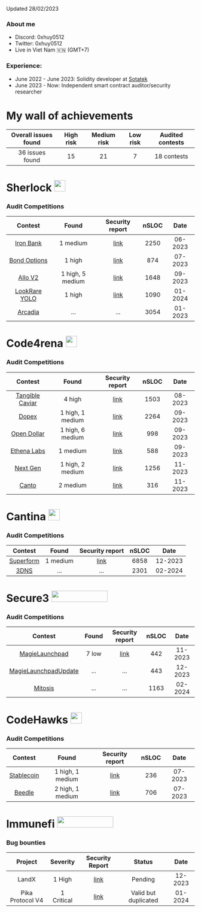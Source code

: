 Updated 28/02/2023

### About me
- Discord: 0xhuy0512
- Twitter: 0xhuy0512
- Live in Viet Nam  🇻🇳 (GMT+7)

### Experience:
- June 2022 - June 2023: Solidity developer at [Sotatek](https://www.sotatek.com/about-us/)
- June 2023 - Now: Independent smart contract auditor/security researcher

# My wall of achievements
| Overall issues found | High risk |  Medium risk | Low risk | Audited contests  |
|:--:|:--:|:--:|:--:|:--:|
| 36 issues found | 15 | 21 | 7 | 18 contests |

# Sherlock <img src="https://audits.sherlock.xyz/_next/static/media/sherlock_logo.bf519c9e.svg" width=30 height=30>

### Audit Competitions
| Contest | Found | Security report   | nSLOC | Date
|:--:|:--:|:--:|:--:|:--:|
| [Iron Bank](https://audits.sherlock.xyz/contests/84)        | 1 medium | [link](https://github.com/tnquanghuy0512/audits/blob/main/Sherlock/2023-05-ironbank.md) | 2250 |06-2023
| [Bond Options](https://audits.sherlock.xyz/contests/99)     | 1 high | [link](https://github.com/tnquanghuy0512/audits/blob/main/Sherlock/2023-05-bond-options.md) | 874  | 07-2023
|[Allo V2](https://audits.sherlock.xyz/contests/109)          | 1 high, 5 medium | [link](https://github.com/tnquanghuy0512/audits/blob/main/Sherlock/2023-09-allo-v2.md) | 1648 | 09-2023
|[LookRare YOLO](https://audits.sherlock.xyz/contests/163)          | 1 high | [link](https://github.com/tnquanghuy0512/audits/blob/main/Sherlock/2024-01-lookrare-yolo.md) | 1090 | 01-2024
|[Arcadia](https://audits.sherlock.xyz/contests/137)          | ... | ... | 3054 | 01-2023
# Code4rena <img src="https://code4rena.com/favicon.ico" width=30 height=30>

### Audit Competitions
| Contest | Found | Security report | nSLOC|Date
|:--:|:--:|:--:|:--:|:--:|
| [Tangible Caviar](https://code4rena.com/contests/2023-08-tangible-caviar#top)     | 4 high | [link](https://github.com/tnquanghuy0512/audits/blob/main/Code4rena/2023-08-tangible-caviar.md) | 1503 | 08-2023
| [Dopex](https://code4rena.com/audits/2023-08-dopex#top)                           | 1 high, 1 medium | [link](https://github.com/tnquanghuy0512/audits/blob/main/Code4rena/2023-09-dopex.md) | 2264 | 09-2023
| [Open Dollar](https://code4rena.com/audits/2023-10-open-dollar#top)               | 1 high, 6 medium | [link](https://github.com/tnquanghuy0512/audits/blob/main/Code4rena/2023-10-ethena-labs.md) | 998  | 09-2023
| [Ethena Labs](https://code4rena.com/audits/2023-10-ethena-labs#top)               | 1 medium | [link](https://github.com/tnquanghuy0512/audits/blob/main/Code4rena/2023-10-open-dollar.md) | 588  | 09-2023
| [Next Gen](https://code4rena.com/audits/2023-10-ethena-labs#top)                  | 1 high, 2 medium | [link](https://github.com/tnquanghuy0512/audits/blob/main/Code4rena/2023-11-nextgen.md) | 1256 | 11-2023
| [Canto](https://code4rena.com/audits/2023-10-ethena-labs#top)                     | 2 medium | [link](https://github.com/tnquanghuy0512/audits/blob/main/Code4rena/2023-12-canto.md) | 316  | 11-2023

# Cantina <img src="https://cantina.xyz/favicon.ico" width=30 height=30>

### Audit Competitions
| Contest | Found | Security report   | nSLOC | Date
|:--:|:--:|:--:|:--:|:--:|
| [Superform](https://cantina.xyz/competitions/2cd0b038-3e32-4db6-b488-0f85b6f0e49f)     | 1 medium | [link](https://github.com/tnquanghuy0512/audits/blob/main/Cantina/2023-12-superform.md) | 6858 |12-2023
| [3DNS](https://cantina.xyz/code/cdb738fd-0e7f-4a6b-9073-2b8629bfc1c3/README.md)     | ... | ... | 2301 |02-2024

# Secure3 <img src="https://edgein-image-upload-rmdev-new.s3.us-west-2.amazonaws.com/1666760702246.svg" width=150 height=30>

### Audit Competitions
| Contest | Found | Security report   | nSLOC | Date
|:--:|:--:|:--:|:--:|:--:|
| [MagieLaunchpad](https://secure3.io/contest/766a8309)     | 7 low | [link](https://github.com/tnquanghuy0512/audits/blob/main/Private%20audit/Secure3/2023-11-magpie-launchpad.md) | 442 |11-2023
| [MagieLaunchpadUpdate](https://secure3.io/contest/89039b8f)     | ... | ... | 443 |12-2023
| [Mitosis](https://secure3.io/contest/766a8309)     | ... | ... | 1163 |02-2024


# CodeHawks <img src="https://res.cloudinary.com/droqoz7lg/image/upload/v1689080263/snhkgvtsidryjdtx0pce.png" width=30 height=30>

### Audit Competitions
| Contest | Found | Security report  | nSLOC |Date
|:--:|:--:|:--:|:--:|:--:|
| [Stablecoin](https://www.codehawks.com/contests/cljx3b9390009liqwuedkn0m0)     | 1 high, 1 medium | [link](https://github.com/tnquanghuy0512/audits/blob/main/CodeHawks/2023-07-stablecoin.md) | 236 |07-2023
| [Beedle](https://www.codehawks.com/contests/clkbo1fa20009jr08nyyf9wbx)         | 2 high, 1 medium | [link](https://github.com/tnquanghuy0512/audits/blob/main/CodeHawks/2023-07-beedle.md) | 706 |07-2023

# Immunefi <img src="https://immunefi.com/images/logo-white.svg" width=150 height=30>

### Bug bounties
| Project | Severity | Security Report  | Status | Date
|:--:|:--:|:--:|:--:|:--:|
| LandX | 1 High | [link](https://github.com/tnquanghuy0512/audits/blob/main/Immunefi/2023-12-land-x.md) | Pending | 12-2023
| Pika Protocol V4 | 1 Critical | [link](https://github.com/tnquanghuy0512/audits/blob/main/Immunefi/2024-01-pika-protocol.md) | Valid but duplicated | 01-2024
